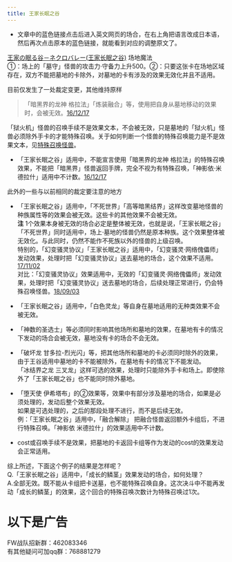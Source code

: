 ```yaml
---
title: 王家长眠之谷
---
```


- 文章中的蓝色链接点击后进入英文网页的场合，在右上角把语言改成日本语，然后再次点击原本的蓝色链接，就能看到对应的调整原文了。  

[王家の眠る谷－ネクロバレー(王家长眠之谷)](http://www.db.yugioh-card.com/yugiohdb/faq_search.action?ope=4&cid=5533) 场地魔法  
①：场上的「墓守」怪兽的攻击力·守备力上升500。②：只要这张卡在场地区域存在，双方不能把墓地的卡除外，对墓地的卡有涉及的效果无效化并且不适用。  

目前仅发生了一处裁定变更，其他维持原样  

> 「暗黑界的龙神 格拉法」「炼装融合」等，使用把自身从墓地移动的效果时，会被无效。[16/12/17](http://www.db.yugioh-card.com/yugiohdb/faq_search.action?ope=5&fid=20408&keyword=&tag=-10)

「狱火机」怪兽的召唤手续不是效果文本，不会被无效，只是墓地的「狱火机」怪兽必须除外手卡的才能特殊召唤。关于如何判断一个怪兽的特殊召唤能力是不是效果文本，见[特殊召唤怪兽](http://www.jianshu.com/p/957edee38f14)。  

- 「王家长眠之谷」适用中，不能宣言使用「暗黑界的龙神 格拉法」的特殊召唤效果，不能把「暗黑界」怪兽返回手牌，完全不视为有特殊召唤，「神影依·米德拉什」适用中不计数。[16/12/17](http://www.db.yugioh-card.com/yugiohdb/faq_search.action?ope=5&fid=20408&keyword=&tag=-10)  

此外的一些与以前相同的裁定要注意的地方  

- 「王家长眠之谷」适用中，「不死世界」「高等暗黑结界」这样改变墓地怪兽的种族属性等的效果会被无效。这些卡的其他效果不会被无效。  
**注** 1个效果本身被无效的场合必定是整体被无效，也就是说，「王家长眠之谷」「不死世界」同时适用中，场上·墓地的怪兽仍然是原本种族。这个效果整体被无效化。与此同时，仍然不能作不死族以外的怪兽的上级召唤。  
特别的，「幻变骚灵协议」「王家长眠之谷」适用中，「幻变骚灵·网络傀儡师」发动效果，处理时把「幻变骚灵协议」送去墓地的场合，这个效果不适用。[17/11/02](https://www.db.yugioh-card.com/yugiohdb/faq_search.action?ope=5&fid=14915&keyword=&tag=-1)  
对比：「幻变骚灵协议」效果适用中，无效的「幻变骚灵·网络傀儡师」发动效果，处理时把「幻变骚灵协议」送去墓地的场合，后续处理正常进行，仍会特殊召唤怪兽。[18/09/03](https://www.db.yugioh-card.com/yugiohdb/faq_search.action?ope=5&fid=193&keyword=&tag=-1)  

- 「王家长眠之谷」适用中，「白色灵龙」等自身在墓地适用的无种类效果不会被无效。  

- 「神数的圣选士」等必须同时影响其他场所和墓地的效果，在墓地有卡的情况下发动的场合会被无效，墓地没有卡的场合不会无效。  

- 「破坏龙 甘多拉-烈光闪」等，把其他场所和墓地的卡必须同时除外的效果，由于王谷适用中墓地的卡不能被除外，在墓地有卡的情况下不能发动。  
「冰结界之龙 三叉龙」这样可选的效果，处理时只能除外手卡和场上。即使除外了「王家长眠之谷」也不能同时除外墓地。  

- 「堕天使 伊希塔布」的②效果等，效果中有部分涉及墓地的场合，如果是必须处理的，发动后整个效果无效。  
如果是可选处理的，之后的那段处理不进行，而不是后续无效。  
例：「王家长眠之谷」适用中，「融合解除」 把融合怪兽返回额外卡组后，不进行特殊召唤。「神影依 米德拉什」的效果适用中不计数。  

- cost或召唤手续不是效果，把墓地的卡返回卡组等作为发动的cost的效果发动会正常适用。  

综上所述，下面这个例子的结果是怎样呢？  
Q.「王家长眠之谷」适用中，「成长的鳞茎」效果发动的场合，如何处理？  
A.全部无效。既不能从卡组把卡送墓，也不能特殊召唤自身。这次决斗中不能再发动「成长的鳞茎」的效果，这个回合的特殊召唤次数计为特殊召唤过1次。  

# 以下是广告
FW战队招新群：462083346  
有其他疑问可加qq群：768881279  
